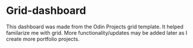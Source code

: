 # Grid-dashboard
This dashboard was made from the Odin Projects grid template. 
It helped familarize me with grid.
More functionality/updates may be added later as I create more portfolio projects.